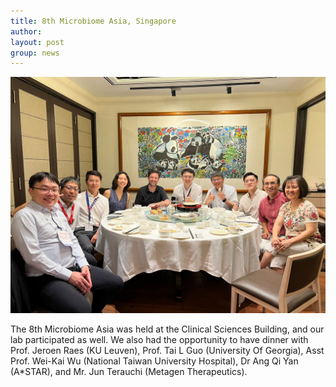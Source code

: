 ```yaml
---
title: 8th Microbiome Asia, Singapore
author: 
layout: post
group: news
---
```

 <img src="/static/img/news/GEngage.jpeg"  class="img-fluid">

The 8th Microbiome Asia was held at the Clinical Sciences Building, and our lab participated as well. We also had the opportunity to have dinner with Prof. Jeroen Raes (KU Leuven), Prof. Tai L Guo (University Of Georgia), Asst Prof. Wei-Kai Wu (National Taiwan University Hospital), Dr Ang Qi Yan (A*STAR), and Mr. Jun Terauchi (Metagen Therapeutics).
